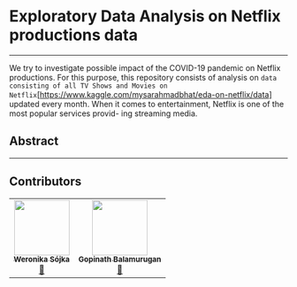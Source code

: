 # Exploratory Data Analysis on Netflix productions data

-----------------

We try to investigate possible impact of the COVID-19 pandemic on Netflix productions. For this purpose, this repository consists of analysis on `data consisting of all TV Shows and Movies on Netflix`[https://www.kaggle.com/mysarahmadbhat/eda-on-netflix/data] updated every month. When it comes to entertainment, Netflix is one of the most popular services provid- ing streaming media.

## Abstract

------------------


## Contributors

<table>
  <tr>
    <td align="center"><a href="https://github.com/wsojka00"><img src="https://phi-ncu.github.io/images/people/weronika_sojka.jpg.jpg" width="100px;" alt=""/><br /><sub><b>Weronika Sójka</b></sub></a><br /><a href="weronika.sojka@student.uni-tuebingen.de" title="Contact">💬</a></td>
   <td align="center"><a href="https://github.com/gopinath1509"><img src="https://cdn-icons-png.flaticon.com/512/149/149071.png" width="100px;" alt=""/><br /><sub><b>Gopinath Balamurugan</b></sub></a><br /><a href="gopinath.balamurugan@student.uni-tuebingen.de" title="Contact">💬</a></td>
  </tr>
</table>
